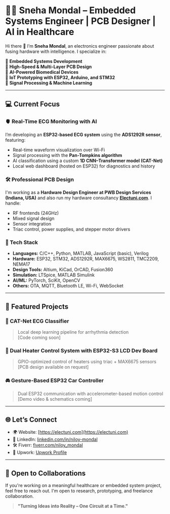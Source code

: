 # 👩‍🔬 Sneha Mondal – Embedded Systems Engineer | PCB Designer | AI in Healthcare

Hi there 👋 I’m **Sneha Mondal**, an electronics engineer passionate about fusing hardware with intelligence. I specialize in:

🎯 **Embedded Systems Development**  
🎯 **High-Speed & Multi-Layer PCB Design**  
🎯 **AI-Powered Biomedical Devices**  
🎯 **IoT Prototyping with ESP32, Arduino, and STM32**  
🎯 **Signal Processing & Machine Learning**  

---

## 💻 Current Focus

### 🫀 Real-Time ECG Monitoring with AI
I’m developing an **ESP32-based ECG system** using the **ADS1292R sensor**, featuring:
- Real-time waveform visualization over Wi-Fi
- Signal processing with the **Pan-Tompkins algorithm**
- AI classification using a custom **1D CNN–Transformer model (CAT-Net)**
- Local web dashboard (hosted on ESP32) for diagnostics and history

### 🛠️ Professional PCB Design
I'm working as a **Hardware Design Engineer at PWB Design Services (Indiana, USA)** and also run my hardware consultancy **[Electuni.com](https://electuni.com)**. I handle:
- RF frontends (24GHz)
- Mixed signal design
- Sensor integration
- Triac control, power supplies, and stepper motor drivers

### 📱 Tech Stack
- **Languages:** C/C++, Python, MATLAB, JavaScript (basic), Verilog
- **Hardware:** ESP32, STM32, ADS1292R, MAX6675, WS2811, TMC2209, NEMA17
- **Design Tools:** Altium, KiCad, OrCAD, Fusion360
- **Simulation:** LTSpice, MATLAB Simulink
- **AI/ML:** PyTorch, SciKit, OpenCV
- **Others:** OTA, MQTT, Bluetooth LE, Wi-Fi, WebSocket

---

## 📂 Featured Projects

### 🧠 CAT-Net ECG Classifier
> Local deep learning pipeline for arrhythmia detection  
[Code coming soon]

### 🔧 Dual Heater Control System with ESP32-S3 LCD Dev Board  
> GPIO-optimized control of heaters using triac + MAX6675 sensors  
[PCB design available on request]

### 🚘 Gesture-Based ESP32 Car Controller  
> Dual ESP32 communication with accelerometer-based motion control  
[Demo video & schematics coming]

---

## 🌐 Let’s Connect

- 🌍 Website: [https://electuni.com](https://electuni.com)
- 💼 LinkedIn: [linkedin.com/in/niloy-mondal](https://bd.linkedin.com/in/niloy-mondal)
- 🛠 Fiverr: [fiverr.com/niloy_mondal](https://www.fiverr.com/niloy_mondal)
- 🌟 Upwork: [Upwork Profile](https://www.upwork.com/freelancers/~01e12da482d6ce2ab8)

---

## 🤝 Open to Collaborations

If you're working on a meaningful healthcare or embedded system project, feel free to reach out. I'm open to research, prototyping, and freelance collaboration.

> **"Turning Ideas into Reality – One Circuit at a Time."**
